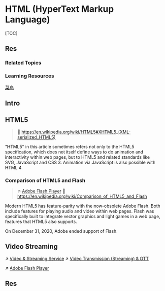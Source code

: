 # HTML (HyperText Markup Language)

[TOC]



## Res
### Related Topics


### Learning Resources
[菜鸟](https://www.runoob.com/tags/html-reference.html)



## Intro



## HTML5
> 🔗 https://en.wikipedia.org/wiki/HTML5#XHTML5_(XML-serialized_HTML5)

"HTML5" in this article sometimes refers not only to the HTML5 specification, which does not itself define ways to do animation and interactivity within web pages, but to HTML5 and related standards like SVG, JavaScript and CSS 3. Animation via JavaScript is also possible with HTML 4.


### Comparison of HTML5 and Flash
> ↗ [Adobe Flash Player](../../../../../Software%20Engineering/☝️%20Application%20Software%20Engineering/🎨%20Computer%20Graphics%20Programming/Video%20&%20Streaming%20Service/📌%20Streaming%20Applications%20&%20Implementations/Adobe%20Flash%20Player.md)
> 🔗 https://en.wikipedia.org/wiki/Comparison_of_HTML5_and_Flash

Modern HTML5 has feature-parity with the now-obsolete Adobe Flash. Both include features for playing audio and video within web pages. Flash was specifically built to integrate vector graphics and light games in a web page, features that HTML5 also supports.

On December 31, 2020, Adobe ended support of Flash.



## Video Streaming
↗ [Video & Streaming Service](../../../../../Software%20Engineering/☝️%20Application%20Software%20Engineering/🎨%20Computer%20Graphics%20Programming/Video%20&%20Streaming%20Service/Video%20&%20Streaming%20Service.md)
↗ [Video Transmission (Streaming) & OTT](../../../../🏎️%20Computer%20Networking%20and%20Communication/Real%20Time%20Communication%20(Protocol)/Video%20Transmission%20(Streaming)%20&%20OTT/Video%20Transmission%20(Streaming)%20&%20OTT.md)

↗ [Adobe Flash Player](../../../../../Software%20Engineering/☝️%20Application%20Software%20Engineering/🎨%20Computer%20Graphics%20Programming/Video%20&%20Streaming%20Service/📌%20Streaming%20Applications%20&%20Implementations/Adobe%20Flash%20Player.md)



## Res
[HTML5 | Wikipedia]: https://en.wikipedia.org/wiki/HTML5#XHTML5_(XML-serialized_HTML5)
